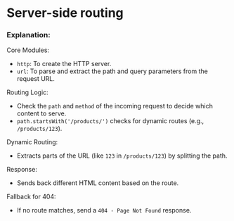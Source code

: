 # Server-side routing

### Explanation:
Core Modules:

- `http`: To create the HTTP server.
- `url`: To parse and extract the path and query parameters from the request URL.

Routing Logic:

- Check the `path` and `method` of the incoming request to decide which content to serve.
- `path.startsWith('/products/')` checks for dynamic routes (e.g., `/products/123`).

Dynamic Routing:

- Extracts parts of the URL (like `123` in `/products/123`) by splitting the path.

Response:

- Sends back different HTML content based on the route.

Fallback for 404:

- If no route matches, send a `404 - Page Not Found` response.